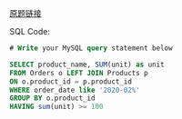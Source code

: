 [原题链接](https://leetcode-cn.com/problems/employee-bonus/)

SQL Code:

```sql
# Write your MySQL query statement below

SELECT product_name, SUM(unit) as unit
FROM Orders o LEFT JOIN Products p
ON o.product_id = p.product_id
WHERE order_date like '2020-02%'
GROUP BY o.product_id
HAVING sum(unit) >= 100
```

